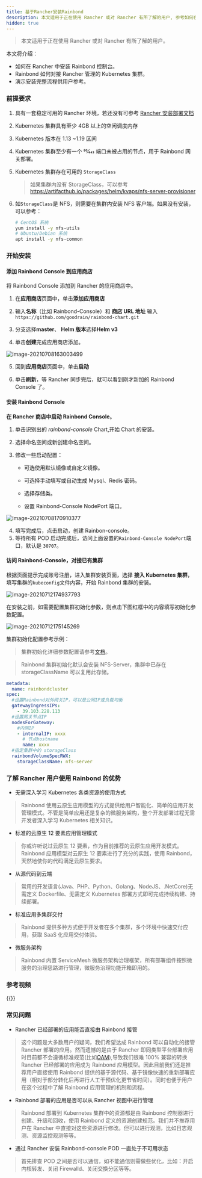 ```yaml
---
title: 基于Rancher安装Rainbond
description: 本文适用于正在使用 Rancher 或对 Rancher 有所了解的用户, 参考如何在 Rancher 中安装 Rainbond 控制台。
hidden: true
---
```


> 本文适用于正在使用 Rancher 或对 Rancher 有所了解的用户。

本文将介绍：

- 如何在 Rancher 中安装 Rainbond 控制台。
- Rainbond 如何对接 Rancher 管理的 Kubernetes 集群。
- 演示安装完整流程供用户参考。

### 前提要求

1. 具有一套稳定可用的 Rancher 环境，若还没有可参考 [Rancher 安装部署文档](https://rancher.com/docs/rancher/v2.x/en/installation/)

2. Kubernetes 集群具有至少 4GB 以上的空闲调度内存

3. Kubernetes 版本在 1.13 ~1.19 区间

4. Kubernetes 集群至少有一个 80⁄443 端口未被占用的节点，用于 Rainbond 网关部署。

5. Kubernetes 集群存在可用的 `StorageClass`

   > 如果集群内没有 StorageClass，可以参考 https://artifacthub.io/packages/helm/kvaps/nfs-server-provisioner

6. 如`StorageClass`是 NFS，则需要在集群内安装 NFS 客户端。如果没有安装，可以参考：

   ```bash
   # CentOS 系统
   yum install -y nfs-utils
   # Ubuntu/Debian 系统
   apt install -y nfs-common
   ```

### 开始安装

#### 添加 Rainbond Console 到应用商店

将 Rainbond Console 添加到 Rancher 的应用商店中。

1. 在**应用商店**页面中，单击**添加应用商店**

2. 输入**名称**（比如 Rainbond-Console）和 **商店 URL 地址** 输入 `https://github.com/goodrain/rainbond-chart.git`

3. 分支选择**master**、 **Helm 版本**选择**Helm v3**

4. 单击**创建**完成应用商店添加。

![image-20210708163003499](https://i.loli.net/2021/07/09/DE3zQaFRtVkeXZU.png)

5. 回到**应用商店**页面中，单击**启动**

6. 单击**刷新**，等 Rancher 同步完后，就可以看到刚才新加的 Rainbond Console 了。

#### 安装 Rainbond Console

**在 Rancher 商店中启动 Rainbond Console**。

1. 单击识别出的 _rainbond-console_ Chart,开始 Chart 的安装。

2. 选择命名空间或新创建命名空间。

3. 修改一些启动配置：

   - 可选使用默认镜像或自定义镜像。

   - 可选择手动填写或自动生成 Mysql、Redis 密码。
   - 选择存储类。
   - 设置 Rainbond-Console NodePort 端口。

![image-20210708170910377](https://i.loli.net/2021/07/12/6sfmoyQ4i2cZK8a.png)

4. 填写完成后，点击启动，创建 Rainbon-console。
5. 等待所有 POD 启动完成后，访问上面设置的`Rainbond-Console NodePort`端口，默认是 `30707`。

#### 访问 Rainbond-Console，对接已有集群

根据页面提示完成账号注册，进入集群安装页面，选择 **接入 Kubernetes 集群**，填写集群的`kubeconfig`文件内容，开始 Rainbond 集群的安装。

![image-20210712174937793](https://i.loli.net/2021/07/12/gHe6PSjzdGK5Lia.png)

在安装之前，如需要配置集群初始化参数，则点击下图红框中的内容填写初始化参数配置。

![image-20210712175145269](https://i.loli.net/2021/07/12/8LxNWSf9gbXiEJ6.png)

集群初始化配置参考示例：

> 集群初始化详细参数配置请参考[文档](https://www.rainbond.com/docs/user-operations/cluster-manage/init-region/)。

> Rainbond 集群初始化默认会安装 NFS-Server，集群中已存在 storageClassName 可以复用此存储。

```yaml
metadata:
  name: rainbondcluster
spec:
  #设置Rainbond对外网关IP，可以是公网IP或负载均衡
  gatewayIngressIPs:
    - 39.103.228.113
  #设置网关节点IP
  nodesForGateway:
    #内网IP
    - internalIP: xxxx
      # 节点hostname
      name: xxxx
  #指定集群中的 storageClass
  rainbondVolumeSpecRWX:
    storageClassName: nfs-server
```

### 了解 Rancher 用户使用 Rainbond 的优势

- 无需深入学习 Kubernetes 各类资源的使用方式

> Rainbond 使用云原生应用模型的方式提供给用户智能化、简单的应用开发管理模式。不管是简单应用还是复杂的微服务架构，整个开发部署过程无需开发者深入学习 Kubernetes 相关知识。

- 标准的云原生 12 要素应用管理模式

> 你或许听说过云原生 12 要素，作为目前推荐的云原生应用开发模式。Rainbond 应用模型对云原生 12 要素进行了充分的实践，使用 Rainbond，天然地使你的代码满足云原生要求。

- 从源代码到云端

> 常用的开发语言(Java、PHP、Python、Golang、NodeJS、.NetCore)无需定义 Dockerfile、无需定义 Kubernetes 部署方式即可完成持续构建、持续部署。

- 标准应用多集群交付

> Rainbond 提供多种方式便于开发者在多个集群，多个环境中快速交付应用，获取 SaaS 化应用交付体验。

- 微服务架构

> Rainbond 内置 ServiceMesh 微服务架构治理框架，所有部署组件按照微服务的治理思路进行管理，微服务治理功能开箱即用的。

### 参考视频

{{<bibili-video src="//player.bilibili.com/player.html?aid=846645893&bvid=BV1a54y1n7Ch&cid=368992863&page=1" href="https://www.bilibili.com/video/BV1a54y1n7Ch/" title="基于Rancher安装Rainbond">}}

### 常见问题

- Rancher 已经部署的应用能否直接由 Rainbond 接管

> 这个问题是大多数用户的疑问，我们希望达成 Rainbond 可以自动化的接管 Rancher 部署的应用。然而遗憾的是由于 Rancher 即同类型平台部署应用时目前都不会遵循标准规范(比如[OAM](https://oam.dev/)),导致我们很难 100% 兼容的转换 Rancher 已经部署的应用成为 Rainbond 应用模型。因此目前我们还是推荐用户直接使用 Rainbond 提供的基于源代码、基于镜像快速的重新部署应用（相对于部分转化后再进行人工干预优化更节省时间）。同时也便于用户在这个过程中了解 Rainbond 应用管理的机制和流程。

- Rainbond 部署的应用是否可以从 Rancher 视图中进行管理

> Rainbond 部署到 Kubernetes 集群中的资源都是由 Rainbond 控制器进行创建、升级和回收，使用 Rainbond 定义的资源创建规范。我们并不推荐用户在 Rancher 中直接对这些资源进行修改。但可以进行观测，比如日志观测、资源监控观测等等。

- 通过 Rancher 安装 Rainbond-console POD 一直处于不可用状态

> 首先排查 POD 之间是否可以通信，如不能通信则需做些优化，比如：开启内核转发、关闭 Firewalld、关闭交换分区等等。
